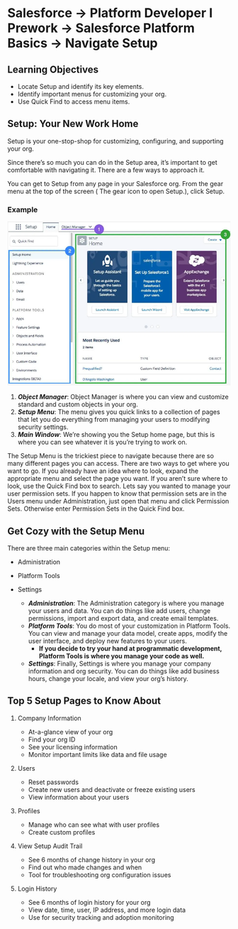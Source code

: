 # Salesforce -> Platform Developer I Prework -> Salesforce Platform Basics -> Navigate Setup

## Learning Objectives

- Locate Setup and identify its key elements.
- Identify important menus for customizing your org.
- Use Quick Find to access menu items.

## Setup: Your New Work Home

Setup is your one-stop-shop for customizing, configuring, and supporting your org.

Since there’s so much you can do in the Setup area, it’s important to get comfortable with navigating it. There are a few ways to approach it.

You can get to Setup from any page in your Salesforce org. From the gear menu at the top of the screen ( The gear icon to open Setup.), click Setup.

### Example

![setup example](/Salesforce-Platform-Basics/Navigate-Setup/assets/setup-example.png)

1) ***Object Manager***: Object Manager is where you can view and customize standard and custom objects in your org.
2) ***Setup Menu***: The menu gives you quick links to a collection of pages that let you do everything from managing your users to modifying security settings.
3) ***Main Window***: We’re showing you the Setup home page, but this is where you can see whatever it is you’re trying to work on.

The Setup Menu is the trickiest piece to navigate because there are so many different pages you can access. There are two ways to get where you want to go. If you already have an idea where to look, expand the appropriate menu and select the page you want. If you aren’t sure where to look, use the Quick Find box to search. Lets say you wanted to manage your user permission sets. If you happen to know that permission sets are in the Users menu under Administration, just open that menu and click Permission Sets. Otherwise enter Permission Sets in the Quick Find box.

## Get Cozy with the Setup Menu

There are three main categories within the Setup menu:

- Administration
- Platform Tools
- Settings

  - ***Administration***: The Administration category is where you manage your users and data. You can do things like add users, change permissions, import and export data, and create email templates.
  - ***Platform Tools***: You do most of your customization in Platform Tools. You can view and manage your data model, create apps, modify the user interface, and deploy new features to your users.
    - **If you decide to try your hand at programmatic development, Platform Tools is where you manage your code as well.**
  - ***Settings***: Finally, Settings is where you manage your company information and org security. You can do things like add business hours, change your locale, and view your org’s history.

## Top 5 Setup Pages to Know About

1) Company Information
    - At-a-glance view of your org
    - Find your org ID
    - See your licensing information
    - Monitor important limits like data and file usage

2) Users
    - Reset passwords
    - Create new users and deactivate or freeze existing users
    - View information about your users

3) Profiles
    - Manage who can see what with user profiles
    - Create custom profiles

4) View Setup Audit Trail
    - See 6 months of change history in your org
    - Find out who made changes and when
    - Tool for troubleshooting org configuration issues

5) Login History
    - See 6 months of login history for your org
    - View date, time, user, IP address, and more login data
    - Use for security tracking and adoption monitoring
